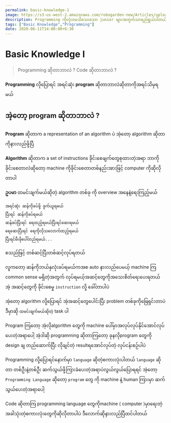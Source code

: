```yaml
---
permalink: basic-knowledge-1
image: https://s3-us-west-2.amazonaws.com/robogarden-new/Articles/upload/blogs/lg-leverage-of-coding.jpg
description: Programming ကိုလုံးဝမသိသေးသော junior များအတွက်သာရည်ရွယ်ပါတယ် 
tags: ["Basic Knowledge","Programming"]
date: 2020-06-11T14:00:00+6:30
---
```


#    Basic Knowledge I

> Programming ဆိုတာဘာလဲ ?
> Code ဆိုတာဘာလဲ ?


**Programming** လိုပြောရင် အရင်ဆုံး **program** ဆိုတာဘာလဲဆိုတာကိုအရင်သိမှရမယ်

## အဲ့တော့ program ဆိုတာဘာလဲ ?

**Program** ဆိုတာက  a representation of an algorithm ပဲ အဲ့တော့ algorithm ဆိုတာကိုနားလည်ဖို့ပြီ

**Algorithm** ဆိုတာက a set of instructions ခိုင်းစေချက်တွေစုထားတဲ့အရာ ဘာကိုခိုင်းစေတာလဲဆိုတော့ machine ကိုခိုင်းစေတာတစ်နည်းအားဖြင့် computer ကိုဆိုလိုတာပါ

**ဥပမာ**
ထမင်းချက်မယ်ဆိုတဲ့ algorithm တစ်ခု ကို overview အနေနဲ့ရေးကြည့်မယ်
```
အရင်ဆုံး ဆန်ကိုခပ်ဖို့ ခွက်ယူရမယ်
ပြီးရင် ဆန်ကိုခပ်ရမယ်
ဆန်ခပ်ပြီးရင် ရေထည့်ရမယ်ပြီးရင်ဆေးရမယ်
ရေဆေးပြီးရင် ရေကိုလိုသလောက်ထည့်ရမယ်
ပြီးရင်မီးဖိုပေါ်တည်ရမယ်...

```
စသည်ဖြင့် တစ်ဆင့်ပြီးတစ်ဆင့်လုပ်ရတယ်

လူကတော့ ဆန်ကိုဘယ်နှလုံးခပ်ရမယ်ကအစ auto နားလည်ပေမယ့် machine ကြ common sense မရှိတဲ့အတွက် လုပ်ရမယ့်အဆင့်တွေကိုအသေးစိတ်ရေးပေးရတယ်
အဲ့ အဆင့်တွေကို ခိုင်းစေမှု `instruction` လို့ ခေါ်တာပါပဲ

​အဲ့တော့ algorithm လို့ပြောရင် အဲ့အဆင့်တွေပေါင်းပြီး problem တစ်ခုကိုဖြေရှင်းတာပဲ
ဒီမှာဆို `ထမင်းချက်မယ်ဆိုတဲ့` task ပါ

Program ကြတော့ အဲ့လိုalgorithm တွေကို machine ပေါ်မှာအလုပ်လုပ်နိုင်အောင်လုပ်ပေးတဲ့အရာပေါ့
အဲ့ဒါဆို programming ဆိုတာကြတော့ ခုနလိုprogram တွေကို design ချ တည်ဆောက်ပြီး လိုချင်တဲ့ resultရအောင်လုပ်တဲ့ လုပ်ငန်းစဉ်ပါပဲ

Programming လို့ပြောရင်နောက်မှာ `language` ဆိုတဲ့စကားလုံးပါတယ် `language` ဆိုတာ တစ်ဦးနဲ့တစ်ဦး ဆက်သွယ်ဖို့ကြားခံပေးတဲ့အရာပဲလွယ်လွယ်ပြောရရင် အဲ့တော့ `Programming Language` ဆိုတော့ `program` တွေ ကို machine နဲ့ human ကြားမှာ ဆက်သွယ်ပေးတဲ့အရာပေါ့

Code ဆိုတာကြ programming language တွေကိုmachine ( computer )မှာရေးတဲ့အခါသုံးတဲ့စကားလုံးတွေကိုဆိုလိုတာပါပဲ
ဒီလောက်ဆိုနားလည်ပြီထင်ပါတယ်